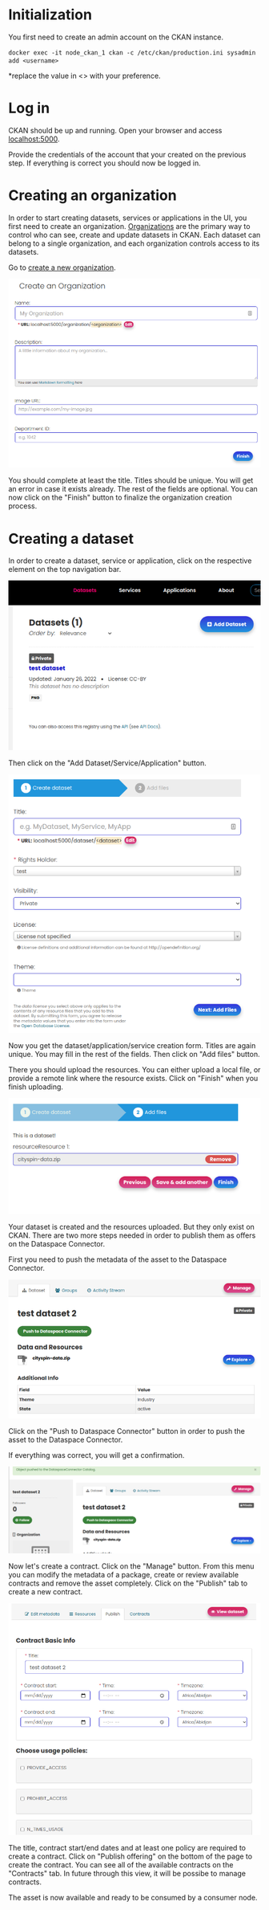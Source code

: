 # Initialization

You first need to create an admin account on the CKAN instance.

```
docker exec -it node_ckan_1 ckan -c /etc/ckan/production.ini sysadmin add <username>
```

*replace the value in <> with your preference.

# Log in
CKAN should be up and running. Open your browser and access [localhost:5000](http://localhost:5000).

Provide the credentials of the account that your created on the previous step. If everything is correct you should now be logged in.

# Creating an organization

In order to start creating datasets, services or applications in the UI, you first need to create an organization.
[Organizations](https://docs.ckan.org/en/2.9/maintaining/authorization.html#organizations) are the primary way to control who can see, create and update datasets in CKAN. Each dataset can belong to a single organization, and each organization controls access to its datasets.

Go to [create a new organization](http://localhost:5000/organization/new).

![Create an organization](../images/create_organization.png)

 You should complete at least the title. Titles should be unique. You will get an error in case it exists already. The rest of the fields are optional. You can now click on the "Finish" button to finalize the organization creation process.

# Creating a dataset

In order to create a dataset, service or application, click on the respective element on the top navigation bar.

![Creating a dataset](../images/create_dataset_1.png)

Then click on the "Add Dataset/Service/Application" button.

![Providing metadata](../images/create_dataset_2.png)

Now you get the dataset/application/service creation form. Titles are again unique. You may fill in the rest of the fields. Then click on "Add files" button.

There you should upload the resources. You can either upload a local file, or provide a remote link where the resource exists. Click on "Finish" when you finish uploading.

![Uploading resources](../images/create_dataset_3.png)

Your dataset is created and the resources uploaded. But they only exist on CKAN. There are two more steps needed in order to publish them as offers on the Dataspace Connector.

First you need to push the metadata of the asset to the Dataspace Connector.

![Push the asset to Dataspace Connector](../images/create_dataset_4.png)

Click on the "Push to Dataspace Connector" button in order to push the asset to the Dataspace Connector.

If everything was correct, you will get a confirmation.

![Confirmed pushing](../images/create_dataset_5.png)

Now let's create a contract. Click on the "Manage" button. From this menu you can modify the metadata of a package, create or review available contracts and remove the asset completely. Click on the "Publish" tab to create a new contract.

![Creating a new contract](../images/create_dataset_6.png)

The title, contract start/end dates and at least one policy are required to create a contract. Click on "Publish offering" on the bottom of the page to create the contract. You can see all of the available contracts on the "Contracts" tab. In future through this view, it will be possibe to manage contracts.

The asset is now available and ready to be consumed by a consumer node.
